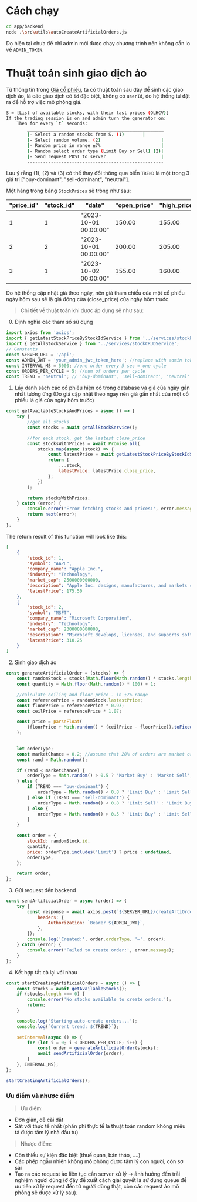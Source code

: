 # Cách chạy 

```bash
cd app/backend
node .\src\utils\autoCreateArtificialOrders.js
```
Do hiện tại chưa để chỉ admin mới được chạy chương trình nên không cần lo về `ADMIN_TOKEN`.

# Thuật toán sinh giao dịch ảo

Từ thông tin trong [Giá cổ phiếu](docs\stockFundamentalTheory\stockFundamentalTheory.md), ta có thuật toán sau đây để sinh các giao dịch ảo, là các giao dịch có `id` đặc biệt, không có `userId`, do hệ thống tự đặt ra để hỗ trợ việc mô phỏng giá.

```bash
S = [List of available stocks, with their last prices (OLHCV)]
If the trading session is on and admin turn the generator on:
    Then for every `t` seconds:
        ____________________________________________________
        |- Select a random stocks from S. (1)       |
        |- Select random volume. (2)                       | 
        |- Random price in range ±7%                       | 
        |- Random select order type (Limit Buy or Sell) (2)|
        |- Send request POST to server                     |
        ---------------------------------------------------- 
```

Lưu ý rằng (1), (2) và (3) có thể thay đổi thông qua biến `TREND` là một trong 3 giá trị ["buy-dominant", "sell-dominant", "neutral"].

Một hàng trong bảng `StockPrices` sẽ trông như sau:

"price_id"| "stock_id"| "date"|	"open_price"| "high_price"| "low_price"| "close_price"| "volume"|
----------|-----------|-------|-------------|-------------|------------|--------------|---------|
1         | 1       | "2023-10-01 00:00:00"|	150.00|	155.00|	148.00|	153.00|	1000000|
2         | 2       | "2023-10-01 00:00:00"|	200.00|	205.00|	198.00|	202.00|	2000000|
3         | 1       | "2023-10-02 00:00:00"|	155.00|	160.00|	146.00|	155.00|	1000000|

Do hệ thống cập nhật giá theo ngày, nên giá tham chiếu của một cổ phiếu ngày hôm sau sẽ là giá đóng cửa (close_price) của ngày hôm trước.

>Chi tiết về thuật toán khi được áp dụng sẽ như sau:

0. Định nghĩa các tham số sử dụng

```javascript
import axios from 'axios';
import { getLatestStockPriceByStockIdService } from '../services/stockPriceCRUDService';
import { getAllStockService } from '../services/stockCRUDService';
// Constants
const SERVER_URL = '/api';
const ADMIN_JWT = 'your_admin_jwt_token_here'; //replace with admin token when signed up
const INTERVAL_MS = 5000; //one order every 5 sec = one cycle
const ORDERS_PER_CYCLE = 5; //num of orders per cycle 
const TREND = 'neutral'; // 'buy-dominant', 'sell-dominant', 'neutral'

```
1. Lấy danh sách các cổ phiếu hiện có trong database và giá của ngày gần nhất tương ứng (Do giá cập nhật theo ngày nên giá gần nhất của một cổ phiếu là giá của ngày hôm trước)
```javascript
const getAvailableStocksAndPrices = async () => {
    try {
        //get all stocks
        const stocks = await getAllStockService();

        //for each stock, get the lastest close_price
        const stocksWithPrices = await Promise.all(
            stocks.map(async (stock) => {
                const latestPrice = await getLatestStockPriceByStockIdService(stock.id);
                return {
                    ...stock,
                    latestPrice: latestPrice.close_price, 
                };
            })
        );

        return stocksWithPrices;
    } catch (error) {
        console.error('Error fetching stocks and prices:', error.message);
        return next(error);
    }
};
```

The return result of this function will look like this:
```json
[
    {
        "stock_id": 1,
        "symbol": "AAPL",
        "company_name": "Apple Inc.",
        "industry": "Technology",
        "market_cap": 2500000000000,
        "description": "Apple Inc. designs, manufactures, and markets smartphones.",
        "latestPrice": 175.50
    },
    {
        "stock_id": 2,
        "symbol": "MSFT",
        "company_name": "Microsoft Corporation",
        "industry": "Technology",
        "market_cap": 2300000000000,
        "description": "Microsoft develops, licenses, and supports software products.",
        "latestPrice": 310.25
    }
]
```

2. Sinh giao dịch ảo

```javascript
const generateArtificialOrder = (stocks) => {
    const randomStock = stocks[Math.floor(Math.random() * stocks.length)];
    const quantity = Math.floor(Math.random() * 100) + 1;

    //calculate ceiling and floor price - in ±7% range
    const referencePrice = randomStock.lastestPrice;
    const floorPrice = referencePrice * 0.93;
    const ceilPrice = referencePrice * 1.07;

    const price = parseFloat(
        (floorPrice + Math.random() * (ceilPrice - floorPrice)).toFixed(2)
    );

    
    let orderType;
    const marketChance = 0.2; //assume that 20% of orders are market orders 
    const rand = Math.random();

    if (rand < marketChance) {
        orderType = Math.random() > 0.5 ? 'Market Buy' : 'Market Sell';
    } else {
        if (TREND === 'buy-dominant') {
            orderType = Math.random() < 0.8 ? 'Limit Buy' : 'Limit Sell';
        } else if (TREND === 'sell-dominant') {
            orderType = Math.random() < 0.8 ? 'Limit Sell' : 'Limit Buy';
        } else {
            orderType = Math.random() > 0.5 ? 'Limit Buy' : 'Limit Sell';
        }
    }

    const order = {
        stockId: randomStock.id,
        quantity,
        price: orderType.includes('Limit') ? price : undefined,
        orderType,
    };

    return order;
};
```

3. Gửi request đến backend 

```javascript
const sendArtificialOrder = async (order) => {
    try {
        const response = await axios.post(`${SERVER_URL}/createArtiOrder`, order, {
            headers: {
                Authorization: `Bearer ${ADMIN_JWT}`,
            },
        });
        console.log('Created:', order.orderType, '–', order);
    } catch (error) {
        console.error('Failed to create order:', error.message);
    }
};
```

4. Kết hợp tất cả lại với nhau

```javascript
const startCreatingArtificialOrders = async () => {
    const stocks = await getAvailableStocks();
    if (stocks.length === 0) {
        console.error('No stocks available to create orders.');
        return;
    }

    console.log('Starting auto-create orders...');
    console.log(`Current trend: ${TREND}`);

    setInterval(async () => {
        for (let i = 0; i < ORDERS_PER_CYCLE; i++) {
            const order = generateArtificialOrder(stocks);
            await sendArtificialOrder(order);
        }
    }, INTERVAL_MS);
};

startCreatingArtificialOrders();
```

### Ưu điểm và nhược điểm 

>Ưu điểm: 
- Đơn giản, dễ cài đặt
- Sát với thực tế nhất (phần phi thực tế là thuật toán random không miêu tả được tâm lý nhà đầu tư)
>Nhược điểm:
- Còn thiếu sự kiện đặc biệt (thuế quan, bán tháo, ....)
- Các phép ngẫu nhiên không mô phỏng được tâm lý con người, còn sơ sài
- Tạo ra các request ảo liên tục cần server xử lý -> ảnh hưởng đến trải nghiệm người dùng (ở đây đề xuất cách giải quyết là sử dụng queue để ưu tiên xử lý request đến từ người dùng thật, còn các request ảo mô phỏng sẽ được xử lý sau).

